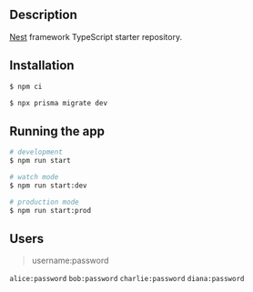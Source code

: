 ## Description

[Nest](https://github.com/nestjs/nest) framework TypeScript starter repository.

## Installation

```bash
$ npm ci
```

```bash
$ npx prisma migrate dev
```

## Running the app

```bash
# development
$ npm run start

# watch mode
$ npm run start:dev

# production mode
$ npm run start:prod
```

## Users
> username:password

`alice:password`
`bob:password`
`charlie:password`
`diana:password`

